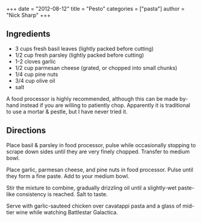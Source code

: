 +++
date = "2012-08-12"
title = "Pesto"
categories = ["pasta"]
author = "Nick Sharp"
+++

## Ingredients

- 3 cups fresh basil leaves (lightly packed before cutting) 
- 1/2 cup fresh parsley (lightly packed before cutting)
- 1-2 cloves garlic
- 1/2 cup parmesan cheese (grated, or chopped into small chunks)
- 1/4 cup pine nuts
- 3/4 cup olive oil
- salt

A food processor is highly recommended, although this can be made by-hand instead if you are willing to patiently chop. Apparently it is traditional to use a mortar & pestle, but I have never tried it.

## Directions

Place basil & parsley in food processor, pulse while occasionally stopping to scrape down sides until they are very finely chopped. Transfer to medium bowl.

Place garlic, parmesan cheese, and pine nuts in food processor. Pulse until they form a fine paste. Add to your medium bowl.

Stir the mixture to combine, gradually drizzling oil until a slightly-wet paste-like consistency is reached. Salt to taste.

Serve with garlic-sauteed chicken over cavatappi pasta and a glass of mid-tier wine while watching Battlestar Galactica. 
